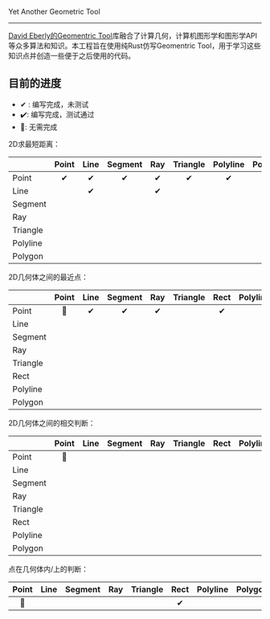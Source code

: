 Yet Another Geometric Tool

---

[David Eberly的Geomentric Tool](https://www.geometrictools.com/index.html)库融合了计算几何，计算机图形学和图形学API等众多算法和知识。本工程旨在使用纯Rust仿写Geomentric Tool，用于学习这些知识点并创造一些便于之后使用的代码。

## 目前的进度

* ✔ : 编写完成，未测试
* ✔️: 编写完成，测试通过
* 🚫: 无需完成

2D求最短距离：

||Point|Line|Segment|Ray|Triangle|Polyline|Polygon|
|:-|:--:|:--:|:-----:|:--:|:------:|:------:|:-----:|
|Point|✔|️✔|️✔|️✔|✔|️✔|
|Line||✔||✔|||
|Segment|||||||
|Ray|||||||
|Triangle|||||||
|Polyline|||||||
|Polygon|||||||


2D几何体之间的最近点：

||Point|Line|Segment|Ray|Triangle|Rect|Polyline|Polygon|
|:-|:--:|:--:|:-----:|:--:|:------:|:--:|:------:|:-----:|
|Point|🚫|✔|✔|✔||✔|
|Line|||||||
|Segment|||||||
|Ray|||||||
|Triangle|||||||
|Rect|||||||
|Polyline|||||||
|Polygon|||||||

2D几何体之间的相交判断：

||Point|Line|Segment|Ray|Triangle|Rect|Polyline|Polygon|
|:-|:--:|:--:|:-----:|:--:|:------:|:--:|:------:|:-----:|
|Point|🚫||||||
|Line|||||||
|Segment|||||||
|Ray|||||||
|Triangle|||||||
|Rect|||||||
|Polyline|||||||
|Polygon|||||||

点在几何体内/上的判断：

|Point|Line|Segment|Ray|Triangle|Rect|Polyline|Polygon|
|:--:|:--:|:-----:|:--:|:------:|:--:|:------:|:-----:|
|🚫|||||✔|